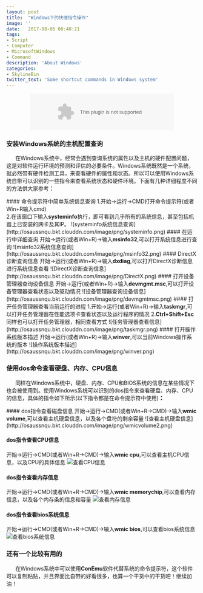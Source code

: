 ```yaml
---
layout: post
title:  "Windows下的快捷指令操作"
image: ''
date:   2017-08-06 00:40:21
tags:
- Script
- Computer
- MicrosoftWindows
- Command
description: 'About Windows'
categories:
- SkylineBin
twitter_text: 'Some shortcut commands in Windows system'
---
```


<div style="margin: 0px auto;text-align: center;">
<embed src="//music.163.com/style/swf/widget.swf?sid=28875230&type=2&auto=1&width=320&height=66" width="380" height="96"  allowNetworking="all">
</div>

### 安装Windows系统的主机配置查询
<p>&nbsp;&nbsp;&nbsp;&nbsp;&nbsp;&nbsp;在Windows系统中，经常会遇到查询系统的属性以及主机的硬件配置问题，这是对软件运行环境的预测和评估的必要条件。Windows系统既然是一个系统，就必然带有硬件检测工具，来查看硬件的属性和状态。所以可以使用Windows系统自带可以识别的一些指令来查看系统状态和硬件环境。下面有几种详细程度不同的方法供大家参考<strong>：</strong></p>
#### 命令提示符中简单系统信息查询
1.开始→运行→CMD打开命令提示符(或者Win+R输入cmd)<br />
2.在该窗口下输入<strong>systeminfo</strong>执行，即可看到几乎所有的系统信息，甚至包括机器上已安装的网卡及其IP。
![systeminfo系统信息查询](http://osaussnqu.bkt.clouddn.com/image/png/systeminfo.png)
#### 在运行中详细查询
开始→运行(或者Win+R)→输入<strong>msinfo32</strong>,可以打开系统信息进行查询
![msinfo32系统信息查询](http://osaussnqu.bkt.clouddn.com/image/png/msinfo32.png)
#### DirectX诊断查询信息
开始→运行(或者Win+R)→输入<strong>dxdiag</strong>,可以打开DirectX诊断信息进行系统信息查看
![DirectX诊断查询信息](http://osaussnqu.bkt.clouddn.com/image/png/DirectX.png)
#### 打开设备管理器查询设备信息
开始→运行(或者Win+R)→输入<strong>devmgmt.msc</strong>,可以打开设备管理器查看状态以及驱动情况
![设备管理器查询设备信息](http://osaussnqu.bkt.clouddn.com/image/png/devmgmtmsc.png)
#### 打开任务管理器查看当前运行的进程
1.开始→运行(或者Win+R)→输入<strong>taskmgr</strong>,可以打开任务管理器在性能选项卡查看状态以及运行程序的情况
2.<strong>Ctrl+Shift+Esc</strong>同样也可以打开任务管理器，相同查看方式
![任务管理器查看信息](http://osaussnqu.bkt.clouddn.com/image/png/taskmgr.png)
#### 打开操作系统版本描述
开始→运行(或者Win+R)→输入<strong>winver</strong>,可以当前Windows操作系统的版本
![操作系统版本描述](http://osaussnqu.bkt.clouddn.com/image/png/winver.png)

### 使用dos命令查看硬盘、内存、CPU信息
<p>&nbsp;&nbsp;&nbsp;&nbsp;&nbsp;&nbsp;同样在Windows系统中，硬盘、内存、CPU和BIOS系统的信息在某些情况下也会被使用到。使用Windows系统可以识别的dos指令来查看硬盘、内存、CPU的信息，具体的指令如下所示(以下指令都是在命令提示符中使用)<strong>：</strong></p>
#### dos指令查看磁盘信息
开始→运行→CMD(或者Win+R→CMD)→输入<strong>wmic volume</strong>,可以查看主机硬盘信息，以及各个盘符的剩余容量
![查看主机硬盘信息](http://osaussnqu.bkt.clouddn.com/image/png/wmicvolume2.png)

#### dos指令查看CPU信息
开始→运行→CMD(或者Win+R→CMD)→输入<strong>wmic cpu</strong>,可以查看主机CPU信息，以及CPU的具体信息
![查看CPU信息](http://osaussnqu.bkt.clouddn.com/image/png/wmiccpu2.png)

#### dos指令查看内存信息
开始→运行→CMD(或者Win+R→CMD)→输入<strong>wmic memorychip</strong>,可以查看内存信息，以及各个内存条的信息和容量
![查看内存信息](http://osaussnqu.bkt.clouddn.com/image/png/wmicmemorychip.png)

#### dos指令查看bios系统信息
开始→运行→CMD(或者Win+R→CMD)→输入<strong>wmic bios</strong>,可以查看bios系统信息
![查看bios系统信息](http://osaussnqu.bkt.clouddn.com/image/png/wmicbios.png)


### 还有一个比较有用的
<p>&nbsp;&nbsp;&nbsp;&nbsp;&nbsp;&nbsp;在Windows系统中可以使用<strong>ConEmu</strong>软件代替系统的命令提示符，这个软件可以复制粘贴，并且界面比自带的好看很多，也算一个干货中的干货吧！继续加油！</p>
